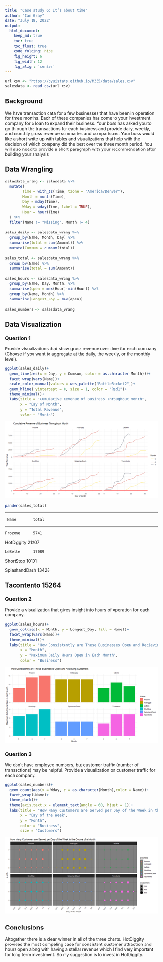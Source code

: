 ```yaml
---
title: "Case study 6: It’s about time"
author: "Ian Gray"
date: "July 18, 2022"
output:
  html_document:  
    keep_md: true
    toc: true
    toc_float: true
    code_folding: hide
    fig_height: 6
    fig_width: 12
    fig_align: 'center'
---
```







```r
url_csv <- "https://byuistats.github.io/M335/data/sales.csv"
salesdata <- read_csv(url_csv)
```

## Background

We have transaction data for a few businesses that have been in operation for three months. Each of these companies has come to your investment company for a loan to expand their business. Your boss has asked you to go through the transactions for each business and provide daily, weekly, and monthly gross revenue summaries and comparisons. Your boss would like a short write up with tables and visualizations that help with the decision of which company did the best over the three month period. You will also need to provide a short paragraph with your recommendation after building your analysis.

## Data Wrangling


```r
salesdata_wrang <- salesdata %>% 
  mutate(
        Time = with_tz(Time, tzone = "America/Denver"),
        Month = month(Time),
        Day = mday(Time),
        Wday = wday(Time, label = TRUE),
        Hour = hour(Time)
  ) %>% 
  filter(Name != "Missing", Month != 4)

sales_daily <- salesdata_wrang %>%
  group_by(Name, Month, Day) %>% 
  summarise(total = sum(Amount)) %>% 
  mutate(Cumsum = cumsum(total))

sales_total <- salesdata_wrang %>%
  group_by(Name) %>% 
  summarise(total = sum(Amount))

sales_hours <- salesdata_wrang %>% 
  group_by(Name, Day, Month) %>% 
  summarise(open = max(Hour)-min(Hour)) %>% 
  group_by(Name, Month) %>% 
  summarise(Longest_Day = max(open))

sales_numbers <- salesdata_wrang 
```

## Data Visualization

### Question 1

Provide visualizations that show gross revenue over time for each company (Choose if you want to aggregate at the daily, the weekly, or the monthly level).


```r
ggplot(sales_daily)+
  geom_line(aes(x = Day, y = Cumsum, color = as.character(Month)))+
  facet_wrap(vars(Name))+
  scale_color_manual(values = wes_palette("BottleRocket2"))+
  geom_hline( yintercept = 0, size = 1, color = "Red1")+
  theme_minimal()+
  labs(title = "Cumulative Revenue of Business Throughout Month",
       x = "Day of Month", 
       y = "Total Revenue", 
       color = "Month")
```

![](Case_study_6_files/figure-html/plot_data-1.png)<!-- -->

```r
pander(sales_total)
```


-----------------------
     Name        total 
--------------- -------
    Frozone      5741  

  HotDiggity     21207 

    LeBelle      17089 

   ShortStop     10101 

 SplashandDash   13428 

  Tacontento     15264 
-----------------------

### Question 2

Provide a visualization that gives insight into hours of operation for each company.


```r
ggplot(sales_hours)+
  geom_col(aes(x = Month, y = Longest_Day, fill = Name))+
  facet_wrap(vars(Name))+
  theme_minimal()+
  labs(title = "How Consistently are These Businesses Open and Recieving Customers",
       x = "Month", 
       y = "Maximum Daily Hours Open in Each Month", 
       color = "Business")
```

![](Case_study_6_files/figure-html/unnamed-chunk-2-1.png)<!-- -->

### Question 3

We don’t have employee numbers, but customer traffic (number of transactions) may be helpful. Provide a visualization on customer traffic for each company.


```r
ggplot(sales_numbers)+
  geom_count(aes(x = Wday, y = as.character(Month),color = Name))+
  facet_wrap(~Name)+
  theme_dark()+
  theme(axis.text.x = element_text(angle = 60, hjust = 1))+
  labs(title = "How Many Customers are Served per Day of the Week in the Course of a Month",
       x = "Day of the Week", 
       y = "Month", 
       color = "Business",
       size = "Customers")
```

![](Case_study_6_files/figure-html/unnamed-chunk-3-1.png)<!-- -->

## Conclusions

Altogether there is a clear winner in all of the three charts. HotDiggity provides the most compeling case for consistent customer attraction and hours open along with having a stellar revenue which I find very important for long term investment. So my suggestion is to invest in HotDiggity.
